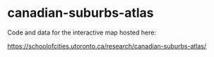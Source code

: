 # canadian-suburbs-atlas

Code and data for the interactive map hosted here:

https://schoolofcities.utoronto.ca/research/canadian-suburbs-atlas/